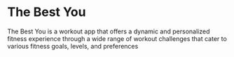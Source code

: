 # The Best You
The Best You is a workout app that offers a dynamic and personalized fitness experience through a wide range of workout challenges that cater to various fitness goals, levels, and preferences
